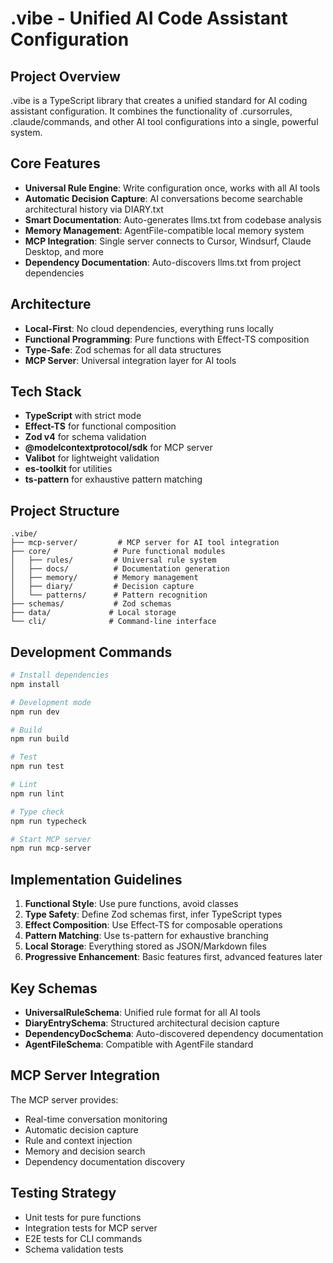 # .vibe - Unified AI Code Assistant Configuration

## Project Overview

.vibe is a TypeScript library that creates a unified standard for AI coding assistant configuration. It combines the functionality of .cursorrules, .claude/commands, and other AI tool configurations into a single, powerful system.

## Core Features

- **Universal Rule Engine**: Write configuration once, works with all AI tools
- **Automatic Decision Capture**: AI conversations become searchable architectural history via DIARY.txt
- **Smart Documentation**: Auto-generates llms.txt from codebase analysis
- **Memory Management**: AgentFile-compatible local memory system
- **MCP Integration**: Single server connects to Cursor, Windsurf, Claude Desktop, and more
- **Dependency Documentation**: Auto-discovers llms.txt from project dependencies

## Architecture

- **Local-First**: No cloud dependencies, everything runs locally
- **Functional Programming**: Pure functions with Effect-TS composition
- **Type-Safe**: Zod schemas for all data structures
- **MCP Server**: Universal integration layer for AI tools

## Tech Stack

- **TypeScript** with strict mode
- **Effect-TS** for functional composition
- **Zod v4** for schema validation
- **@modelcontextprotocol/sdk** for MCP server
- **Valibot** for lightweight validation
- **es-toolkit** for utilities
- **ts-pattern** for exhaustive pattern matching

## Project Structure

```
.vibe/
├── mcp-server/         # MCP server for AI tool integration
├── core/              # Pure functional modules
│   ├── rules/         # Universal rule system
│   ├── docs/          # Documentation generation
│   ├── memory/        # Memory management
│   ├── diary/         # Decision capture
│   └── patterns/      # Pattern recognition
├── schemas/           # Zod schemas
├── data/             # Local storage
└── cli/              # Command-line interface
```

## Development Commands

```bash
# Install dependencies
npm install

# Development mode
npm run dev

# Build
npm run build

# Test
npm run test

# Lint
npm run lint

# Type check
npm run typecheck

# Start MCP server
npm run mcp-server
```

## Implementation Guidelines

1. **Functional Style**: Use pure functions, avoid classes
2. **Type Safety**: Define Zod schemas first, infer TypeScript types
3. **Effect Composition**: Use Effect-TS for composable operations
4. **Pattern Matching**: Use ts-pattern for exhaustive branching
5. **Local Storage**: Everything stored as JSON/Markdown files
6. **Progressive Enhancement**: Basic features first, advanced features later

## Key Schemas

- **UniversalRuleSchema**: Unified rule format for all AI tools
- **DiaryEntrySchema**: Structured architectural decision capture
- **DependencyDocSchema**: Auto-discovered dependency documentation
- **AgentFileSchema**: Compatible with AgentFile standard

## MCP Server Integration

The MCP server provides:
- Real-time conversation monitoring
- Automatic decision capture
- Rule and context injection
- Memory and decision search
- Dependency documentation discovery

## Testing Strategy

- Unit tests for pure functions
- Integration tests for MCP server
- E2E tests for CLI commands
- Schema validation tests